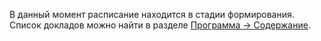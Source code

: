 В данный момент расписание находится в стадии формирования. Список докладов можно найти в разделе
<a href="/2014/program/content/" target="_self">Программа → Содержание</a>.
